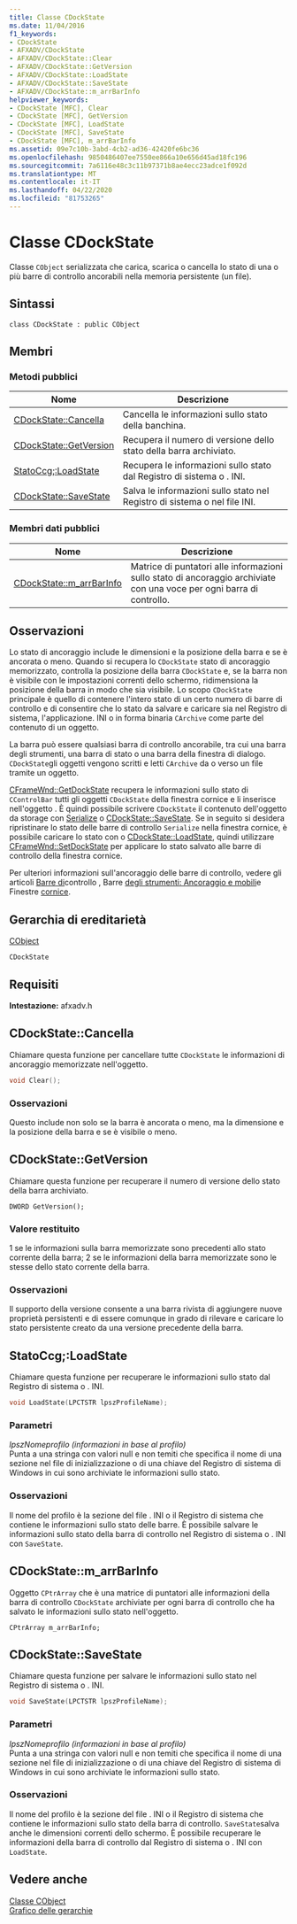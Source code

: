 ```yaml
---
title: Classe CDockState
ms.date: 11/04/2016
f1_keywords:
- CDockState
- AFXADV/CDockState
- AFXADV/CDockState::Clear
- AFXADV/CDockState::GetVersion
- AFXADV/CDockState::LoadState
- AFXADV/CDockState::SaveState
- AFXADV/CDockState::m_arrBarInfo
helpviewer_keywords:
- CDockState [MFC], Clear
- CDockState [MFC], GetVersion
- CDockState [MFC], LoadState
- CDockState [MFC], SaveState
- CDockState [MFC], m_arrBarInfo
ms.assetid: 09e7c10b-3abd-4cb2-ad36-42420fe6bc36
ms.openlocfilehash: 9850486407ee7550ee866a10e656d45ad18fc196
ms.sourcegitcommit: 7a6116e48c3c11b97371b8ae4ecc23adce1f092d
ms.translationtype: MT
ms.contentlocale: it-IT
ms.lasthandoff: 04/22/2020
ms.locfileid: "81753265"
---
```

# <a name="cdockstate-class"></a>Classe CDockState

Classe `CObject` serializzata che carica, scarica o cancella lo stato di una o più barre di controllo ancorabili nella memoria persistente (un file).

## <a name="syntax"></a>Sintassi

```
class CDockState : public CObject
```

## <a name="members"></a>Membri

### <a name="public-methods"></a>Metodi pubblici

|Nome|Descrizione|
|----------|-----------------|
|[CDockState::Cancella](#clear)|Cancella le informazioni sullo stato della banchina.|
|[CDockState::GetVersion](#getversion)|Recupera il numero di versione dello stato della barra archiviato.|
|[StatoCcg;:LoadState](#loadstate)|Recupera le informazioni sullo stato dal Registro di sistema o . INI.|
|[CDockState::SaveState](#savestate)|Salva le informazioni sullo stato nel Registro di sistema o nel file INI.|

### <a name="public-data-members"></a>Membri dati pubblici

|Nome|Descrizione|
|----------|-----------------|
|[CDockState::m_arrBarInfo](#m_arrbarinfo)|Matrice di puntatori alle informazioni sullo stato di ancoraggio archiviate con una voce per ogni barra di controllo.|

## <a name="remarks"></a>Osservazioni

Lo stato di ancoraggio include le dimensioni e la posizione della barra e se è ancorata o meno. Quando si recupera lo `CDockState` stato di ancoraggio memorizzato, controlla la posizione della barra `CDockState` e, se la barra non è visibile con le impostazioni correnti dello schermo, ridimensiona la posizione della barra in modo che sia visibile. Lo scopo `CDockState` principale è quello di contenere l'intero stato di un certo numero di barre di controllo e di consentire che lo stato da salvare e caricare sia nel Registro di sistema, l'applicazione. INI o in forma binaria `CArchive` come parte del contenuto di un oggetto.

La barra può essere qualsiasi barra di controllo ancorabile, tra cui una barra degli strumenti, una barra di stato o una barra della finestra di dialogo. `CDockState`gli oggetti vengono scritti e letti `CArchive` da o verso un file tramite un oggetto.

[CFrameWnd::GetDockState](../../mfc/reference/cframewnd-class.md#getdockstate) recupera le informazioni sullo stato di `CControlBar` tutti gli oggetti `CDockState` della finestra cornice e li inserisce nell'oggetto . È quindi possibile scrivere `CDockState` il contenuto dell'oggetto da storage con [Serialize](../../mfc/reference/cobject-class.md#serialize) o [CDockState::SaveState](#savestate). Se in seguito si desidera ripristinare lo stato delle barre di controllo `Serialize` nella finestra cornice, è possibile caricare lo stato con o [CDockState::LoadState](#loadstate), quindi utilizzare [CFrameWnd::SetDockState](../../mfc/reference/cframewnd-class.md#setdockstate) per applicare lo stato salvato alle barre di controllo della finestra cornice.

Per ulteriori informazioni sull'ancoraggio delle barre di controllo, vedere gli articoli [Barre di](../../mfc/control-bars.md)controllo , Barre [degli strumenti: Ancoraggio e mobili](../../mfc/docking-and-floating-toolbars.md)e Finestre [cornice](../../mfc/frame-windows.md).

## <a name="inheritance-hierarchy"></a>Gerarchia di ereditarietà

[CObject](../../mfc/reference/cobject-class.md)

`CDockState`

## <a name="requirements"></a>Requisiti

**Intestazione:** afxadv.h

## <a name="cdockstateclear"></a><a name="clear"></a>CDockState::Cancella

Chiamare questa funzione per cancellare tutte `CDockState` le informazioni di ancoraggio memorizzate nell'oggetto.

```cpp
void Clear();
```

### <a name="remarks"></a>Osservazioni

Questo include non solo se la barra è ancorata o meno, ma la dimensione e la posizione della barra e se è visibile o meno.

## <a name="cdockstategetversion"></a><a name="getversion"></a>CDockState::GetVersion

Chiamare questa funzione per recuperare il numero di versione dello stato della barra archiviato.

```
DWORD GetVersion();
```

### <a name="return-value"></a>Valore restituito

1 se le informazioni sulla barra memorizzate sono precedenti allo stato corrente della barra; 2 se le informazioni della barra memorizzate sono le stesse dello stato corrente della barra.

### <a name="remarks"></a>Osservazioni

Il supporto della versione consente a una barra rivista di aggiungere nuove proprietà persistenti e di essere comunque in grado di rilevare e caricare lo stato persistente creato da una versione precedente della barra.

## <a name="cdockstateloadstate"></a><a name="loadstate"></a>StatoCcg;:LoadState

Chiamare questa funzione per recuperare le informazioni sullo stato dal Registro di sistema o . INI.

```cpp
void LoadState(LPCTSTR lpszProfileName);
```

### <a name="parameters"></a>Parametri

*lpszNomeprofilo (informazioni in base al profilo)*<br/>
Punta a una stringa con valori null e non temiti che specifica il nome di una sezione nel file di inizializzazione o di una chiave del Registro di sistema di Windows in cui sono archiviate le informazioni sullo stato.

### <a name="remarks"></a>Osservazioni

Il nome del profilo è la sezione del file . INI o il Registro di sistema che contiene le informazioni sullo stato delle barre. È possibile salvare le informazioni sullo stato della barra di controllo nel Registro di sistema o . INI con `SaveState`.

## <a name="cdockstatem_arrbarinfo"></a><a name="m_arrbarinfo"></a>CDockState::m_arrBarInfo

Oggetto `CPtrArray` che è una matrice di puntatori alle informazioni della barra di controllo `CDockState` archiviate per ogni barra di controllo che ha salvato le informazioni sullo stato nell'oggetto.

```
CPtrArray m_arrBarInfo;
```

## <a name="cdockstatesavestate"></a><a name="savestate"></a>CDockState::SaveState

Chiamare questa funzione per salvare le informazioni sullo stato nel Registro di sistema o . INI.

```cpp
void SaveState(LPCTSTR lpszProfileName);
```

### <a name="parameters"></a>Parametri

*lpszNomeprofilo (informazioni in base al profilo)*<br/>
Punta a una stringa con valori null e non temiti che specifica il nome di una sezione nel file di inizializzazione o di una chiave del Registro di sistema di Windows in cui sono archiviate le informazioni sullo stato.

### <a name="remarks"></a>Osservazioni

Il nome del profilo è la sezione del file . INI o il Registro di sistema che contiene le informazioni sullo stato della barra di controllo. `SaveState`salva anche le dimensioni correnti dello schermo. È possibile recuperare le informazioni della barra di controllo dal Registro di sistema o . INI con `LoadState`.

## <a name="see-also"></a>Vedere anche

[Classe CObject](../../mfc/reference/cobject-class.md)<br/>
[Grafico delle gerarchie](../../mfc/hierarchy-chart.md)
